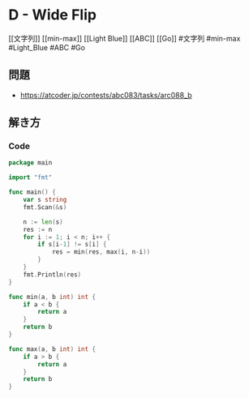 # D - Wide Flip
[[文字列]] [[min-max]] [[Light Blue]] [[ABC]] [[Go]]
#文字列 #min-max #Light_Blue #ABC #Go 

## 問題
- https://atcoder.jp/contests/abc083/tasks/arc088_b

## 解き方
### Code
```go
package main

import "fmt"

func main() {
	var s string
	fmt.Scan(&s)

	n := len(s)
	res := n
	for i := 1; i < n; i++ {
		if s[i-1] != s[i] {
			res = min(res, max(i, n-i))
		}
	}
	fmt.Println(res)
}

func min(a, b int) int {
	if a < b {
		return a
	}
	return b
}

func max(a, b int) int {
	if a > b {
		return a
	}
	return b
}
```